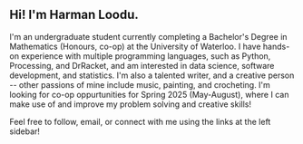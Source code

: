 ## Hi! I'm Harman Loodu.

I'm an undergraduate student currently completing a Bachelor's Degree in Mathematics (Honours, co-op) at the University of Waterloo.
I have hands-on experience with multiple programming languages, such as Python, Processing, and DrRacket, and am interested in data science, software development, and statistics.
I'm also a talented writer, and a creative person -- other passions of mine include music, painting, and crocheting.
I'm looking for co-op oppurtunities for Spring 2025 (May-August), where I can make use of and improve my problem solving and creative skills!

Feel free to follow, email, or connect with me using the links at the left sidebar!
